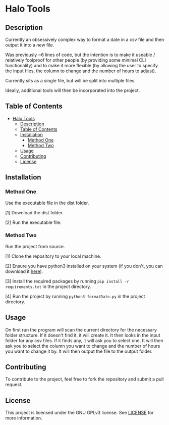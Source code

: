 # Halo Tools


## Description
Currently an obsessively complex way to format a date in a csv file and then output it into a new file.

Was previously ~6 lines of code, but the intention is to make it useable / relatively foolproof for other people (by providing some minimal CLI functionality) and to make it more flexible (by allowing the user to specify the input files, the column to change and the number of hours to adjust).

Currently sits as a single file, but will be split into multiple files.

Ideally, additional tools will then be incorporated into the project.

## Table of Contents

- [Halo Tools](#halo-tools)
  - [Description](#description)
  - [Table of Contents](#table-of-contents)
  - [Installation](#installation)
    - [Method One](#method-one)
    - [Method Two](#method-two)
  - [Usage](#usage)
  - [Contributing](#contributing)
  - [License](#license)

## Installation

### Method One
Use the executable file in the dist folder. 

[1] Download the dist folder.

[2] Run the executable file.

### Method Two
Run the project from source. 

[1] Clone the repository to your local machine.

[2] Ensure you have python3 installed on your system (if you don't, you can download it [here](https://www.python.org/downloads/)).

[3] Install the required packages by running `pip install -r requirements.txt` in the project directory.

[4] Run the project by running `python3 formatDate.py` in the project directory.


## Usage

On first run the program will scan the current directory for the necessary folder structure. If it doesn't find it, it will create it.
It then looks in the input folder for any csv files. If it finds any, it will ask you to select one. It will then ask you to select the column you want to change and the number of hours you want to change it by. It will then output the file to the output folder.

## Contributing

To contribute to the project, feel free to fork the repository and submit a pull request.

## License

This project is licensed under the GNU GPLv3 license. See [LICENSE](license.md) for more information.